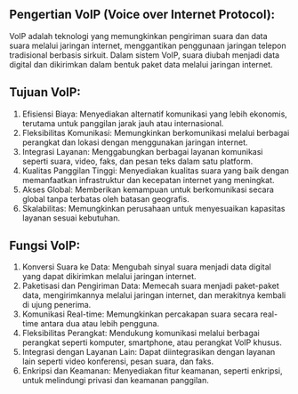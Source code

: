 ---
---
## Pengertian VoIP (Voice over Internet Protocol):
VoIP adalah teknologi yang memungkinkan pengiriman suara dan data suara melalui jaringan internet, menggantikan penggunaan jaringan telepon tradisional berbasis sirkuit. Dalam sistem VoIP, suara diubah menjadi data digital dan dikirimkan dalam bentuk paket data melalui jaringan internet.

## Tujuan VoIP:
1) Efisiensi Biaya: Menyediakan alternatif komunikasi yang lebih ekonomis, terutama untuk panggilan jarak jauh atau internasional.
2) Fleksibilitas Komunikasi: Memungkinkan berkomunikasi melalui berbagai perangkat dan lokasi dengan menggunakan jaringan internet.
3) Integrasi Layanan: Menggabungkan berbagai layanan komunikasi seperti suara, video, faks, dan pesan teks dalam satu platform.
4) Kualitas Panggilan Tinggi: Menyediakan kualitas suara yang baik dengan memanfaatkan infrastruktur dan kecepatan internet yang meningkat.
5) Akses Global: Memberikan kemampuan untuk berkomunikasi secara global tanpa terbatas oleh batasan geografis.
6) Skalabilitas: Memungkinkan perusahaan untuk menyesuaikan kapasitas layanan sesuai kebutuhan.

## Fungsi VoIP:
1) Konversi Suara ke Data: Mengubah sinyal suara menjadi data digital yang dapat dikirimkan melalui jaringan internet.
2) Paketisasi dan Pengiriman Data: Memecah suara menjadi paket-paket data, mengirimkannya melalui jaringan internet, dan merakitnya kembali di ujung penerima.
3) Komunikasi Real-time: Memungkinkan percakapan suara secara real-time antara dua atau lebih pengguna.
4) Fleksibilitas Perangkat: Mendukung komunikasi melalui berbagai perangkat seperti komputer, smartphone, atau perangkat VoIP khusus.
5) Integrasi dengan Layanan Lain: Dapat diintegrasikan dengan layanan lain seperti video konferensi, pesan suara, dan faks.
6) Enkripsi dan Keamanan: Menyediakan fitur keamanan, seperti enkripsi, untuk melindungi privasi dan keamanan panggilan.
